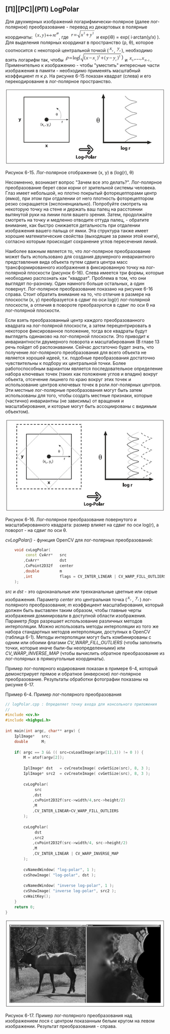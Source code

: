 ## [П]|[РС]|(РП) LogPolar

Для двухмерных изображений логарифмически-полярное (далее лог-полярное) преобразование - перевод из декартовых в полярные координаты: ![Формула 6-20 не найдена](Images/Frml_6_20.jpg), где ![Формула 6-21 не найдена](Images/Frml_6_21.jpg) и exp(iθ) = exp( i⋅arctan(y/x) ). Для выделения полярных координат в пространство (ρ, θ), которое соотносится с некоторой центральной точкой (![Формула 6-22 не найдена](Images/Frml_6_22.jpg), ![Формула 6-23 не найдена](Images/Frml_6_23.jpg)), необходимо взять логарифм так, чтобы ![Формула 6-24 не найдена](Images/Frml_6_24.jpg) и ![Формула 6-25 не найдена](Images/Frml_6_25.jpg). Применительно к изображению - чтобы "уместить" интересные части изображения в памяти - необходимо применять масштабный коэффициент *m* к *ρ*. На рисунке 6-15 показан квадрат (слева) и его перекодирование в лог-полярное пространство.

![Рисунок 6-15 не найден](Images/Pic_6_15.jpg)

Рисунок 6-15. Лог-полярное отображение (x, y) в (log(r), θ)

Несомненно, возникает вопрос "Зачем все это делать?". Лог-полярное преобразование берет свои корни от зрительной системы человека. Глаз имеет небольшой, но плотно покрытый фоторецепторами центр (*ямка*), при этом при отдалении от него плотность фоторецептором резко сокращается (экспоненциально). Попробуйте смотреть на некоторую точку на стене и держать ваш палец на расстоянии вытянутой руки на линии поля вашего зрения. Затем, продолжайте смотреть на точку и медленно отводите оттуда палец, - обратите внимание, как быстро снижается детальность при отдалении изображения вашего пальца от ямки. Эта структура также имеет хорошие математические свойства (выходящие за рамки этой книги), согласно которым происходит сохранение углов пересечения линий. 

Наиболее важным является то, что лог-полярное преобразование может быть использовано для создания двумерного инвариантного представления вида объекта путем сдвига центра масс трансформированного изображения в фиксированную точку на лог-полярной плоскости (рисунок 6-16). Слева имеется три формы, которые необходимо распознать как "квадрат". Проблема в том, что они выглядят по-разному. Один намного больше остальных, а один повернут. Лог-полярное преобразование показано на рисунке 6-16 справа. Стоит обратить внимание на то, что отличие в размере на плоскости (x, y) преобразуется в сдвиг по оси log(r) лог-полярной плоскости, а отличия в повороте преобразуются в сдвиг по оси θ на лог-полярной плоскости. 

Если взять преобразованный центр каждого преобразованного квадрата на лог-полярной плоскости, а затем перецентрировать в некоторое фиксированное положение, тогда все квадраты будут выглядеть одинаково на лог-полярной плоскости. Это приводит к инвариантности двумерного поворота и масштабирования (В главе 13 речь пойдет об распознавании. Сейчас достаточно будет знать, что получение лог-полярного преобразования для всего объекта не является хорошей идеей, т.к. подобные преобразования достаточно чувствительны к подбору их центральной точки. Более работоспособным вариантом является последовательное определение набора ключевых точек (таких как положение углов и впадин) вокруг объекта, отсечение лишнего по краю вокруг этих точек и использование центров ключевых точек в роли лог-полярных центров. Эти местные лог-полярные преобразования могут быть затем использованы для того, чтобы создать местные признаки, которые (частично) инвариантны (не зависимы) от вращения и масштабирования, и которые могут быть ассоциированы с видимым объектом).

![Рисунок 6-16 не найден](Images/Pic_6_16.jpg)

Рисунок 6-16. Лог-полярное преобразование повернутого и масштабированного квадрата: размер влияет на сдвиг по оси log(r), а поворот - на сдвиг по оси θ.

*cvLogPolar()* - функция OpenCV для лог-полярных преобразований:

```cpp
	void cvLogPolar(
		 const CvArr* 	src
		,CvArr* 		dst
		,CvPoint2D32f 	center
		,double 		m
		,int 			flags = CV_INTER_LINEAR | CV_WARP_FILL_OUTLIERS
	);
```

*src* и *dst* - это одноканальные или трехканальные цветные или серые изображения. Параметр *center* это центральная точка (![Формула 6-22 не найдена](Images/Frml_6_22.jpg), ![Формула 6-23 не найдена](Images/Frml_6_23.jpg)) лог-полярного преобразования; *m* коэффициент масштабирования, который должен быть выставлен таким образом, чтобы главные черты изображения доминировали в доступной области изображения. Параметр *flags* разрешает использование различных методов интерполяции. Можно использовать методы интерполяции из того же набора стандартных методов интерполяции, доступных в OpenCV (таблица 6-1). Методы интерполяции могут быть комбинированы с одним или обоими флагами *CV_WARP_FILL_OUTLIERS* (чтобы заполнить точки, которые иначе были-бы неопределенными) или *CV_WARP_INVERSE_MAP* (чтобы вычислить обратное преобразование из лог-полярных в прямоугольные координаты). 

Пример лог-полярного кодирования показан в примере 6-4, который демонстрирует прямое и обратное (инверсное) лог-полярное преобразование. Результаты обработки фотографии показаны на рисунке 6-17. 

Пример 6-4. Пример лог-полярного преобразования

```cpp
// logPolar.cpp : Определяет точку входа для консольного приложения
//
#include <cv.h>
#include <highgui.h>

int main(int argc, char** argv) {
	IplImage* 	src;
	double 		M;

	if( argc == 3 && (( src=cvLoadImage(argv[1],1)) != 0 )) {
		M = atof(argv[2]);

		IplImage* dst 	= cvCreateImage( cvGetSize(src), 8, 3 );
		IplImage* src2 	= cvCreateImage( cvGetSize(src), 8, 3 );
		
		cvLogPolar(
			 src
			,dst
			,cvPoint2D32f(src->width/4,src->height/2)
			,M
			,CV_INTER_LINEAR+CV_WARP_FILL_OUTLIERS
		);

		cvLogPolar(
			 dst
			,src2
			,cvPoint2D32f(src->width/4, src->height/2)
			,M
			,CV_INTER_LINEAR | CV_WARP_INVERSE_MAP
		);

		cvNamedWindow( "log-polar", 1 );
		cvShowImage( "log-polar", dst );

		cvNamedWindow( "inverse log-polar", 1 );
		cvShowImage( "inverse log-polar", src2 );
		cvWaitKey();
	}
	return 0;
}
```

![Рисунок 6-17 не найден](Images/Pic_6_17.jpg)

Рисунок 6-17. Пример лог-полярного преобразования над изображением лося с центром показанным белым кругом на левом изображении. Результат преобразования - справа.
